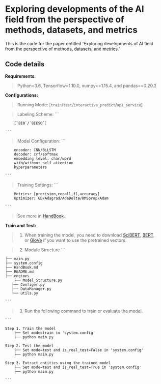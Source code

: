 # Exploring developments of the AI field from the perspective of methods, datasets, and metrics
This is the code for the paper entitled 'Exploring developments of AI field from the perspective of methods, datasets, and metrics.'

## Code details

**Requirements:**  
>Python=3.6, Tensorflow=1.10.0, numpy==1.15.4, and pandas==0.20.3

**Configurations:** 
>Running Mode: [`train`/`test`/`interactive_predict`/`api_service`]

>Labeling Scheme: 
    ```

        [`BIO`/`BIESO`]

    ```
>Model Configuration:
    ``` 

        encoder: CNN/BiLSTM
        decoder: crf/softmax
        embedding level: char/word
        with/without self attention
        hyperparameters

    ```
>Training Settings: 
    ```

        Metrics: [precision,recall,f1,accuracy]
        Optimizer: GD/Adagrad/AdaDelta/RMSprop/Adam

    ```
    
>See more in [HandBook](HandBook.md).

**Train and Test:**  
>1. When training the model, you need to download [SciBERT](https://github.com/allenai/scibert), [BERT](https://github.com/google-research/bert), or [GloVe](https://nlp.stanford.edu/projects/glove/) if you want to use the pretrained vectors.

>2. Module Structure
    ```

    ├── main.py
    ├── system.config
    ├── HandBook.md
    ├── README.md
    ├── engines
        ├── Model_Structure.py
       ├── Configer.py
       ├── DataManager.py
       └── utils.py
    
    ```
>3. Run the following command to train or evaluate the model.

    ```

    Step 1. Train the model
        ├── Set mode=train in 'system.config'
        ├── python main.py

    Step 2. Test the model
        ├── Set mode=test and is_real_test=False in 'system.config'
        ├── python main.py

    Step 3. Extract entities using the trained model
        ├── Set mode=test and is_real_test=True in 'system.config'
        ├── python main.py
        
    ```
